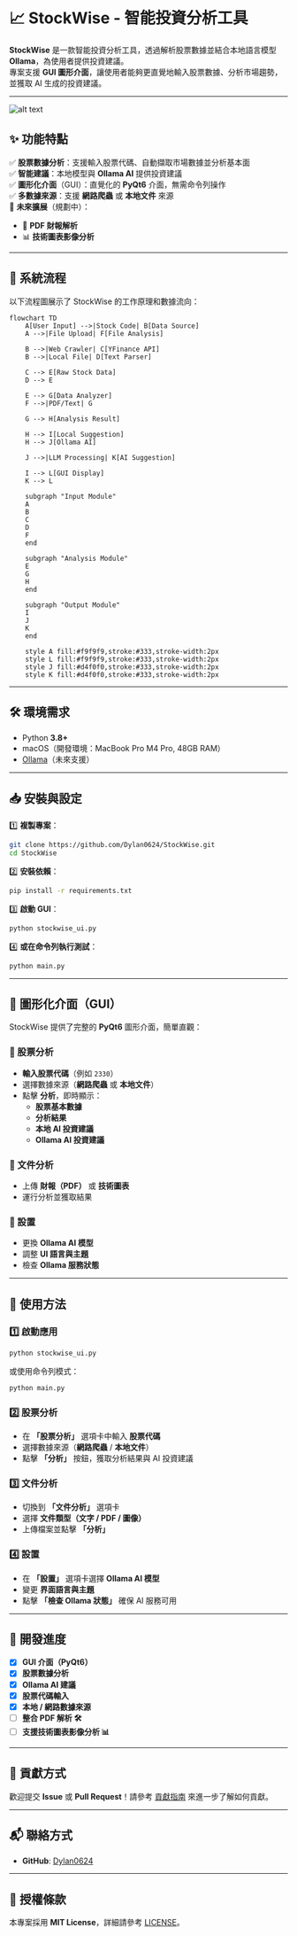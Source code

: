 # 📈 StockWise - 智能投資分析工具  

**StockWise** 是一款智能投資分析工具，透過解析股票數據並結合本地語言模型 **Ollama**，為使用者提供投資建議。  
專案支援 **GUI 圖形介面**，讓使用者能夠更直覺地輸入股票數據、分析市場趨勢，並獲取 AI 生成的投資建議。

---

![alt text](<img/CleanShot 2025-03-02 at 11.02.00@2x.png>)

## ✨ 功能特點  

✅ **股票數據分析**：支援輸入股票代碼、自動擷取市場數據並分析基本面  
✅ **智能建議**：本地模型與 **Ollama AI** 提供投資建議  
✅ **圖形化介面**（GUI）：直覺化的 **PyQt6** 介面，無需命令列操作  
✅ **多數據來源**：支援 **網路爬蟲** 或 **本地文件** 來源  
🚀 **未來擴展**（規劃中）：  
- 📄 **PDF 財報解析**  
- 📊 **技術圖表影像分析**  

---

## 🔄 系統流程

以下流程圖展示了 StockWise 的工作原理和數據流向：

```mermaid
flowchart TD
    A[User Input] -->|Stock Code| B[Data Source]
    A -->|File Upload| F[File Analysis]
    
    B -->|Web Crawler| C[YFinance API]
    B -->|Local File| D[Text Parser]
    
    C --> E[Raw Stock Data]
    D --> E
    
    E --> G[Data Analyzer]
    F -->|PDF/Text| G
    
    G --> H[Analysis Result]
    
    H --> I[Local Suggestion]
    H --> J[Ollama AI]
    
    J -->|LLM Processing| K[AI Suggestion]
    
    I --> L[GUI Display]
    K --> L
    
    subgraph "Input Module"
    A
    B
    C
    D
    F
    end
    
    subgraph "Analysis Module"
    E
    G
    H
    end
    
    subgraph "Output Module"
    I
    J
    K
    end
    
    style A fill:#f9f9f9,stroke:#333,stroke-width:2px
    style L fill:#f9f9f9,stroke:#333,stroke-width:2px
    style J fill:#d4f0f0,stroke:#333,stroke-width:2px
    style K fill:#d4f0f0,stroke:#333,stroke-width:2px
```

---

## 🛠 環境需求  

- Python **3.8+**  
- macOS（開發環境：MacBook Pro M4 Pro, 48GB RAM）  
- [Ollama](https://ollama.com/)（未來支援）  

---

## 📥 安裝與設定  

1️⃣ **複製專案**：
```sh
git clone https://github.com/Dylan0624/StockWise.git
cd StockWise
```
  
2️⃣ **安裝依賴**：
```sh
pip install -r requirements.txt
```

3️⃣ **啟動 GUI**：
```sh
python stockwise_ui.py
```

4️⃣ **或在命令列執行測試**：
```sh
python main.py
```

---

## 🎨 圖形化介面（GUI）  

StockWise 提供了完整的 **PyQt6** 圖形介面，簡單直觀：

### **🔹 股票分析**
- **輸入股票代碼**（例如 `2330`）
- 選擇數據來源（**網路爬蟲** 或 **本地文件**）
- 點擊 **分析**，即時顯示：
  - **股票基本數據**
  - **分析結果**
  - **本地 AI 投資建議**
  - **Ollama AI 投資建議**

### **🔹 文件分析**
- 上傳 **財報（PDF）** 或 **技術圖表**
- 運行分析並獲取結果

### **🔹 設置**
- 更換 **Ollama AI 模型**
- 調整 **UI 語言與主題**
- 檢查 **Ollama 服務狀態**

---

## 🚀 使用方法  

### **1️⃣ 啟動應用**
```sh
python stockwise_ui.py
```
或使用命令列模式：
```sh
python main.py
```

### **2️⃣ 股票分析**
- 在 **「股票分析」** 選項卡中輸入 **股票代碼**
- 選擇數據來源（**網路爬蟲** / **本地文件**）
- 點擊 **「分析」** 按鈕，獲取分析結果與 AI 投資建議

### **3️⃣ 文件分析**
- 切換到 **「文件分析」** 選項卡
- 選擇 **文件類型（文字 / PDF / 圖像）**
- 上傳檔案並點擊 **「分析」**

### **4️⃣ 設置**
- 在 **「設置」** 選項卡選擇 **Ollama AI 模型**
- 變更 **界面語言與主題**
- 點擊 **「檢查 Ollama 狀態」** 確保 AI 服務可用

---

## 📌 開發進度  

- [x] **GUI 介面（PyQt6）**
- [x] **股票數據分析**
- [x] **Ollama AI 建議**
- [x] **股票代碼輸入**
- [x] **本地 / 網路數據來源**
- [ ] **整合 PDF 解析 🛠**
- [ ] **支援技術圖表影像分析 📊**

---

## 🤝 貢獻方式  

歡迎提交 **Issue** 或 **Pull Request**！請參考 [貢獻指南](CONTRIBUTING.md) 來進一步了解如何貢獻。  

---

## 📬 聯絡方式  

- **GitHub**: [Dylan0624](https://github.com/Dylan0624)  

---

## 📜 授權條款  

本專案採用 **MIT License**，詳細請參考 [LICENSE](LICENSE)。
